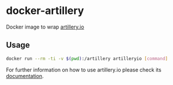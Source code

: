 # docker-artillery

Docker image to wrap <a href="https://artillery.io/">artillery.io</a>


## Usage

```bash
docker run --rm -ti -v $(pwd):/artillery artilleryio [command]
```

For further information on how to use artillery.io please check its <a href="https://artillery.io/docs/guides/guides/command-line.html#Overview">documentation</a>.